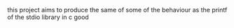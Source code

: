 this project aims to produce the same of some of the behaviour as the printf of the stdio library in c
good
